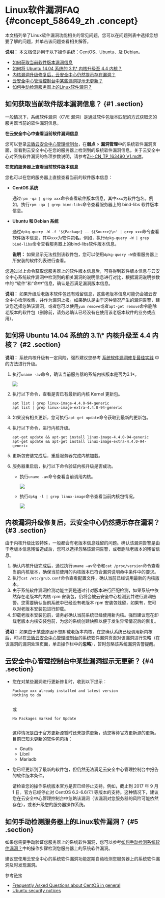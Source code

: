 # Linux软件漏洞FAQ {#concept_58649_zh .concept}

本文档列举了Linux软件漏洞功能相关的常见问题，您可以在问题列表中选择您想要了解的问题，并单击该问题查看相关解答。

**说明：** 本文档仅适用于以下操作系统：CentOS、Ubuntu、及 Debian。

-   [如何获取当前软件版本漏洞信息](#ul_et5_zpb_3gb)
-   [如何将 Ubuntu 14.04 系统的 3.1\\\* 内核升级至 4.4 内核？](#2)
-   [内核漏洞升级修复后，云安全中心仍然提示存在漏洞？](#3)
-   [云安全中心管理控制台中某些漏洞提示无更新？](#4)
-   [如何手动检测服务器上的Linux软件漏洞？](#5)

## 如何获取当前软件版本漏洞信息？ {#1 .section}

一般情况下，系统软件漏洞（CVE 漏洞）是通过软件包版本匹配的方式获取您的服务器当前的软件漏洞信息。

**在云安全中心中查看当前软件漏洞信息**

您可以登录[云盾云安全中心管理控制台](https://yundunnext.console.aliyun.com/?p=sas)，在**弱点** \> **漏洞管理**中的系统软件漏洞页面，查看到云安全中心在您的服务器上检测到的系统软件漏洞信息。关于云安全中心对系统软件漏洞的各项参数说明，请参考[ZH-CN\_TP\_163490\_V1.md\#](intl.zh-CN/.md#)。

**在您的服务器上查看当前软件版本信息**

您也可以在您的服务器上直接查看当前的软件版本信息：

-   **CentOS 系统** 

    通过`rpm -qa | grep xxx`命令查看软件版本信息，其中`xxx`为软件包名。例如，执行`rpm -qa | grep bind-libs`命令查看服务器上的 bind-libs 软件版本信息。

-   **Ubuntu 和 Debian 系统** 

    通过`dpkg-query -W -f '${Package} -- ${Source}\n' | grep xxx`命令查看软件版本信息，其中`xxx`为软件包名。例如，执行`dpkg-query -W | grep bind-libs`命令查看服务器上的bind-libs软件版本信息。

    **说明：** 如果显示无法找到该软件包，您可以使用`dpkg-query –W`查看服务器上所安装的软件列表进行查看。


您通过以上命令获取您服务器上的软件版本信息后，可将得到软件版本信息与云安全中心系统软件漏洞中检测到的相关漏洞的说明信息进行对比，根据漏洞说明参数中的 “软件”和“命中”信息，确认是否满足漏洞版本信息。

**说明：** 如果升级后老版本软件包还有残留信息，这些老版本信息可能仍会被云安全中心检测收集，并作为漏洞上报。如果确认是由于这种情况产生的漏洞告警，建议您选择忽略该漏洞，或者您可以使用`yum remove`或者`apt-get remove`命令删除老版本的软件包（删除前，请务必确认已经没有在使用该老版本软件的业务或应用）。

## 如何将 Ubuntu 14.04 系统的 3.1\\\* 内核升级至 4.4 内核？ {#2 .section}

**说明：** 系统内核升级有一定风险，强烈建议您参考 [系统软件漏洞修复最佳实践]() 中的方法进行升级。

1.  执行`uname -av`命令，确认当前服务器的系统内核版本是否为3.1\*。

    ![](http://static-aliyun-doc.oss-cn-hangzhou.aliyuncs.com/assets/img/163489/155962563645567_zh-CN.png)

2.  执行以下命令，查看是否已有最新的内核 Kernel 更新包。

    ```
    apt list | grep linux-image-4.4.0-94-generic
    apt list | grep linux-image-extra-4.4.0-94-generic
    ```

3.  如果没有相关更新，您可执行`apt-get update`命令获取到最新的更新包。
4.  执行以下命令，进行内核升级。

    ```
    apt-get update && apt-get install linux-image-4.4.0-94-generic
    apt-get update && apt-get install linux-image-extra-4.4.0-94-generic
    ```

5.  更新包安装完成后，重启服务器完成内核加载。
6.  服务器重启后，执行以下命令验证内核升级是否成功。
    -   执行`uname -av`命令查看当前调用内核。

        ![](http://static-aliyun-doc.oss-cn-hangzhou.aliyuncs.com/assets/img/163489/155962563645568_zh-CN.png)

    -   执行`dpkg -l | grep linux-image`命令查看当前内核包情况。

        ![](http://static-aliyun-doc.oss-cn-hangzhou.aliyuncs.com/assets/img/163489/155962563645570_zh-CN.png)


## 内核漏洞升级修复后，云安全中心仍然提示存在漏洞？ {#3 .section}

由于内核升级比较特殊，一般都会有老版本信息残留的问题。确认该漏洞告警是由于老版本信息残留造成后，您可以选择忽略该漏洞告警，或者删除老版本的残留信息。

1.  确认内核升级完成后，通过执行`uname –av`命令和`cat /proc/version`命令查看当前内核版本，确保当前使用的内核版本已符合漏洞说明命中条件中的要求。
2.  执行`cat /etc/grub.conf`命令查看配置文件，确认当前已经调用最新的内核版本。
3.  由于系统软件漏洞检测功能主要是通过针对版本进行匹配检测，如果系统中依然存在老版本的内核 rpm 安装包，仍将会被云安全中心检测到并进行漏洞告警。您需要确认当前系统中已经没有老版本 rpm 安装包残留，如果有，您可以对老版本安装包进行卸载。
4.  卸载老版本安装包前，请务必确认当前系统已经使用新内核。强烈建议您在卸载老版本内核安装包前，为您的系统创建快照以便于发生异常情况后的恢复。

**说明：** 如果由于某些原因不想卸载老版本内核，在您确认系统已经调用新内核后，可以在[云盾云安全中心管理控制台](https://yundunnext.console.aliyun.com/?p=sas)的系统软件漏洞页面对该漏洞进行忽略（在该漏洞的漏洞处理页面，单击操作栏中的**忽略**），暂时忽略该系统漏洞告警提醒。

## 云安全中心管理控制台中某些漏洞提示无更新？ {#4 .section}

-   您在对某些漏洞进行更新修复时，收到以下提示：

    ```
    Package xxx already installed and latest version
    Nothing to do
    					
    ```

    或

    ```
    No Packages marked for Update
    					
    ```

    这种情况是由于官方更新源暂时还未提供更新，请您等待官方更新源的更新。目前已知未更新的软件包包括：

    -   Gnutls
    -   Libnl
    -   Mariadb
-   您已经更新到了最新的软件包，但仍然无法满足云安全中心管理控制台中报告的软件版本条件。

    请检查您的操作系统版本官方是否已经停止支持。例如，截止到 2017 年 9 月 1 日，官方已经停止对 CentOS 6.2-6.6/7.1 等版本的支持。这种情况下，建议您在云安全中心管理控制台中忽略该漏洞（该漏洞对您服务器的风险可能依然存在），或者升级您的服务器操作系统。


## 如何手动检测服务器上的Linux软件漏洞？ {#5 .section}

如果您需要手动验证您服务器上的系统软件漏洞，您可以参考[如何手动检测系统软件漏洞？](intl.zh-CN/常见问题/如何手动检测系统软件漏洞？.md#)中的操作步骤检测您服务器上的系统软件漏洞。

建议您使用云安全中心的系统软件漏洞功能定期自动检测您服务器上的系统软件漏洞及时发现漏洞。

参考链接

-   [Frequently Asked Questions about CentOS in general](https://wiki.centos.org/FAQ/General)
-   [Ubuntu security notices](https://www.ubuntu.com/usn)

